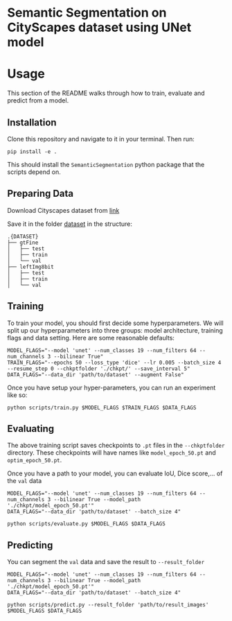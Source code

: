 # Semantic Segmentation on CityScapes dataset using UNet model

# Usage

This section of the README walks through how to train, evaluate and predict from a model.

## Installation

Clone this repository and navigate to it in your terminal. Then run:

```
pip install -e .
```

This should install the `SemanticSegmentation` python package that the scripts depend on.

## Preparing Data

Download Cityscapes dataset from [link](https://www.cityscapes-dataset.com/downloads/)

Save it in the folder [dataset](dataset) in the structure:
```
.{DATASET}
├── gtFine
│   ├── test
│   ├── train
│   └── val
├── leftImg8bit
│   ├── test
│   ├── train
│   └── val
```

## Training

To train your model, you should first decide some hyperparameters. We will split up our hyperparameters into three groups: model architecture, training flags and data setting. Here are some reasonable defaults:

```
MODEL_FLAGS="--model 'unet' --num_classes 19 --num_filters 64 --num_channels 3 --bilinear True"
TRAIN_FLAGS="--epochs 50 --loss_type 'dice' --lr 0.005 --batch_size 4 --resume_step 0 --chkptfolder './chkpt/' --save_interval 5"
DATA_FLAGS="--data_dir 'path/to/dataset' --augment False"
```

Once you have setup your hyper-parameters, you can run an experiment like so:

```
python scripts/train.py $MODEL_FLAGS $TRAIN_FLAGS $DATA_FLAGS
```

## Evaluating

The above training script saves checkpoints to `.pt` files in the `--chkptfolder` directory. These checkpoints will have names like `model_epoch_50.pt` and `optim_epoch_50.pt`.

Once you have a path to your model, you can evaluate IoU, Dice score,... of the `val` data
```
MODEL_FLAGS="--model 'unet' --num_classes 19 --num_filters 64 --num_channels 3 --bilinear True --model_path './chkpt/model_epoch_50.pt'"
DATA_FLAGS="--data_dir 'path/to/dataset' --batch_size 4"
```

```
python scripts/evaluate.py $MODEL_FLAGS $DATA_FLAGS
```

## Predicting

You can segment the `val` data and save the result to `--result_folder`
```
MODEL_FLAGS="--model 'unet' --num_classes 19 --num_filters 64 --num_channels 3 --bilinear True --model_path './chkpt/model_epoch_50.pt'"
DATA_FLAGS="--data_dir 'path/to/dataset' --batch_size 4"
```

```
python scripts/predict.py --result_folder 'path/to/result_images' $MODEL_FLAGS $DATA_FLAGS
```